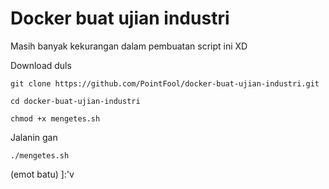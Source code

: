 # Docker buat ujian industri
Masih banyak kekurangan dalam pembuatan script ini XD

Download duls

    git clone https://github.com/PointFool/docker-buat-ujian-industri.git
  
    cd docker-buat-ujian-industri
  
    chmod +x mengetes.sh

Jalanin gan

    ./mengetes.sh
  
(emot batu) ]:'v
